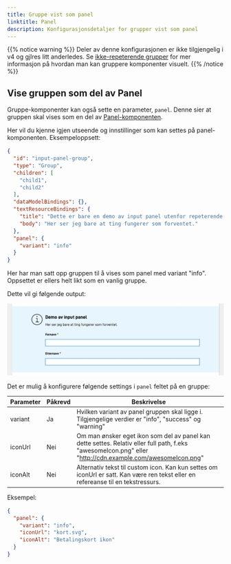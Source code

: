 ```yaml
---
title: Gruppe vist som panel
linktitle: Panel
description: Konfigurasjonsdetaljer for grupper vist som panel
---
```


{{% notice warning %}}
Deler av denne konfigurasjonen er ikke tilgjengelig i v4 og gjlres litt anderledes. Se
[ikke-repeterende grupper](../non-repeating/_index.nb.md) for mer informasjon på hvordan man kan gruppere komponenter visuelt.
{{% /notice %}}

## Vise gruppen som del av Panel

Gruppe-komponenter kan også sette en parameter, `panel`.
Denne sier at gruppen skal vises som en del av [Panel-komponenten](../../../components/panel).

Her vil du kjenne igjen utseende og innstillinger som kan settes på panel-komponenten. Eksempeloppsett:

```json
{
  "id": "input-panel-group",
  "type": "Group",
  "children": [
    "child1",
    "child2"
  ],
  "dataModelBindings": {},
  "textResourceBindings": {
    "title": "Dette er bare en demo av input panel utenfor repeterende gruppe.",
    "body": "Her ser jeg bare at ting fungerer som forventet."
  },
  "panel": {
    "variant": "info"
  }
}
```

Her har man satt opp gruppen til å vises som panel med variant "info". Oppsettet er ellers helt likt som en vanlig gruppe.

Dette vil gi følgende output:

![Gruppe med panel](input-panel.jpeg "Gruppe med panel")

Det er mulig å konfigurere følgende settings i `panel` feltet på en gruppe:

| Parameter      | Påkrevd | Beskrivelse                                                                                                                                                                                              |
|----------------|---------|----------------------------------------------------------------------------------------------------------------------------------------------------------------------------------------------------------|
| variant        | Ja      | Hvilken variant av panel gruppen skal ligge i. Tilgjengelige verdier er "info", "success" og "warning"                                                                                                   |
| iconUrl        | Nei     | Om man ønsker eget ikon som del av panel kan dette settes. Relativ eller full path, f.eks "awesomeIcon.png" eller "http://cdn.example.com/awesomeIcon.png"                                               |                                                                                           |
| iconAlt        | Nei     | Alternativ tekst til custom icon. Kan kun settes om iconUrl er satt. Kan være ren tekst eller en refereanse til en tekstressurs.                                                                         |

Eksempel:

```json
{
  "panel": {
    "variant": "info",
    "iconUrl": "kort.svg",
    "iconAlt": "Betalingskort ikon"
  }
}
```
